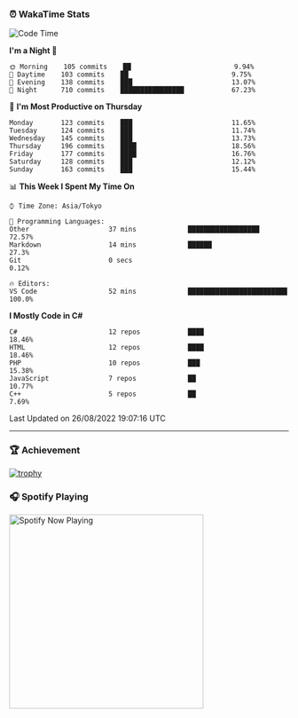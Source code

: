### ⏰ WakaTime Stats


<!--START_SECTION:waka-->
![Code Time](http://img.shields.io/badge/Code%20Time-487%20hrs%206%20mins-blue)

**I'm a Night 🦉** 

```text
🌞 Morning    105 commits    ██                          9.94% 
🌆 Daytime    103 commits    ██                          9.75% 
🌃 Evening    138 commits    ███                         13.07% 
🌙 Night      710 commits    ████████████████            67.23%

```
📅 **I'm Most Productive on Thursday** 

```text
Monday       123 commits    ███                         11.65% 
Tuesday      124 commits    ███                         11.74% 
Wednesday    145 commits    ███                         13.73% 
Thursday     196 commits    ████                        18.56% 
Friday       177 commits    ████                        16.76% 
Saturday     128 commits    ███                         12.12% 
Sunday       163 commits    ███                         15.44%

```


📊 **This Week I Spent My Time On** 

```text
⌚︎ Time Zone: Asia/Tokyo

💬 Programming Languages: 
Other                    37 mins             ██████████████████          72.57% 
Markdown                 14 mins             ██████                      27.3% 
Git                      0 secs                                          0.12%

🔥 Editors: 
VS Code                  52 mins             █████████████████████████   100.0%

```

**I Mostly Code in C#** 

```text
C#                       12 repos            ████                        18.46% 
HTML                     12 repos            ████                        18.46% 
PHP                      10 repos            ███                         15.38% 
JavaScript               7 repos             ██                          10.77% 
C++                      5 repos             ██                          7.69%

```



 Last Updated on 26/08/2022 19:07:16 UTC
<!--END_SECTION:waka-->

---

### 🏆 Achievement

[![trophy](https://github-profile-trophy.vercel.app/?username=Slime-hatena&theme=flat&no-bg=true&no-frame=true&column=8)](https://github.com/ryo-ma/github-profile-trophy)

### 🎧 Spotify Playing

[<img src="https://spotify-now-playing-slime-hatena.vercel.app/api/spotify-playing" alt="Spotify Now Playing" width="350" />](https://open.spotify.com/user/slime_hatena)

<!--
**Slime-hatena/Slime-hatena** is a ✨ _special_ ✨ repository because its `README.md` (this file) appears on your GitHub profile.

Here are some ideas to get you started:

- 🔭 I’m currently working on ...
- 🌱 I’m currently learning ...
- 👯 I’m looking to collaborate on ...
- 🤔 I’m looking for help with ...
- 💬 Ask me about ...
- 📫 How to reach me: ...
- 😄 Pronouns: ...
- ⚡ Fun fact: ...
-->
